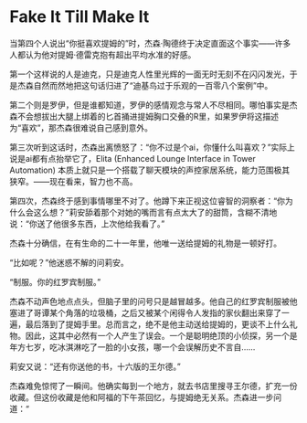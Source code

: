 # Fake It Till Make It

当第四个人说出“你挺喜欢提姆的”时，杰森·陶德终于决定直面这个事实——许多人都认为他对提姆·德雷克抱有超出平均水准的好感。

第一个这样说的人是迪克，只是迪克人性里光辉的一面无时无刻不在闪闪发光，于是杰森自然而然地把这句话归进了“迪基鸟过于乐观的一百零八个案例”中。

第二个则是罗伊，但是谁都知道，罗伊的感情观念与常人不尽相同。哪怕事实是杰森不会想拔出大腿上绑着的匕首捅进提姆胸口交叠的R里，如果罗伊将这描述为“喜欢”，那杰森很难说自己感到意外。

第三次听到这话时，杰森出离愤怒了：“你不过是个ai，你懂什么叫喜欢？”实际上说是ai都有点抬举它了，Elita (Enhanced Lounge Interface in Tower Automation) 本质上就只是一个搭载了聊天模块的声控家居系统，能力范围极其狭窄。——现在看来，智力也不高。

第四次，杰森终于感到事情哪里不对了。他蹲下来正视这位睿智的洞察者：“你为什么会这么想？”莉安舔着那个对她的嘴而言有点太大了的甜筒，含糊不清地说：“你送了他很多东西，上次他给我看了。”

杰森十分确信，在有生命的二十一年里，他唯一送给提姆的礼物是一顿好打。

“比如呢？”他迷惑不解的问莉安。

“制服。你的红罗宾制服。”

杰森不动声色地点点头，但脑子里的问号只是越冒越多。他自己的红罗宾制服被他塞进了哥谭某个角落的垃圾桶，之后又被某个闲得令人发指的家伙翻出来穿了一遍，最后落到了提姆手里。总而言之，绝不是他主动送给提姆的，更谈不上什么礼物。因此，这其中必然有一个人产生了误会。一个是聪明绝顶的小侦探，另一个是年方七岁，吃冰淇淋吃了一脸的小女孩，哪一个会误解历史不言自……

莉安又说：“还有你送他的书，十六版的王尔德。”

杰森难免惊愕了一瞬间。他确实每到一个地方，就去书店里搜寻王尔德，扩充一份收藏。但这份收藏是他和阿福的下午茶回忆，与提姆绝无关系。杰森进一步问道：“
